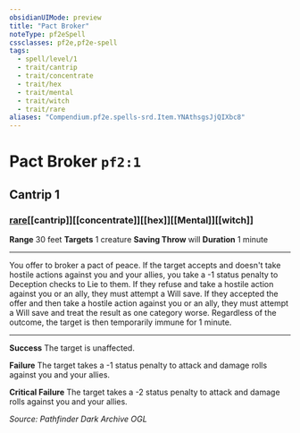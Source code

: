 ```yaml
---
obsidianUIMode: preview
title: "Pact Broker"
noteType: pf2eSpell
cssclasses: pf2e,pf2e-spell
tags:
  - spell/level/1
  - trait/cantrip
  - trait/concentrate
  - trait/hex
  - trait/mental
  - trait/witch
  - trait/rare
aliases: "Compendium.pf2e.spells-srd.Item.YNAthsgsJjQIXbc8" 
---
```

# Pact Broker  `pf2:1`  
## Cantrip 1
### [rare](rare "Rare Rarity Trait")[[cantrip]][[concentrate]][[hex]][[Mental]][[witch]]

**Range** 30 feet
**Targets** 1 creature
**Saving Throw**  will
**Duration** 1 minute
* * * 
You offer to broker a pact of peace. If the target accepts and doesn't take hostile actions against you and your allies, you take a -1 status penalty to Deception checks to Lie to them. If they refuse and take a hostile action against you or an ally, they must attempt a Will save. If they accepted the offer and then take a hostile action against you or an ally, they must attempt a Will save and treat the result as one category worse. Regardless of the outcome, the target is then temporarily immune for 1 minute.

* * *

**Success** The target is unaffected.

**Failure** The target takes a -1 status penalty to attack and damage rolls against you and your allies.

**Critical Failure** The target takes a -2 status penalty to attack and damage rolls against you and your allies.

*Source: Pathfinder Dark Archive*
*OGL*